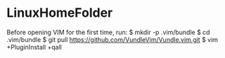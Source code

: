 # LinuxHomeFolder
Before opening VIM for the first time, run:
$ mkdir -p .vim/bundle
$ cd .vim/bundle
$ git pull https://github.com/VundleVim/Vundle.vim.git
$ vim +PluginInstall +qall
